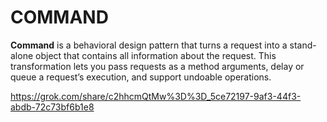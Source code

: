 # COMMAND
**Command** is a behavioral design pattern that turns a request into a stand-alone object that contains all information about the request. This transformation lets you pass requests as a method arguments, delay or queue a request’s execution, and support undoable operations.

https://grok.com/share/c2hhcmQtMw%3D%3D_5ce72197-9af3-44f3-abdb-72c73bf6b1e8